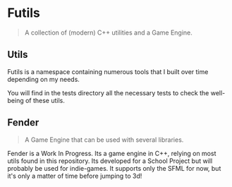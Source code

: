 # Futils

> A collection of (modern) C++ utilities and a Game Engine.

## Utils

Futils is a namespace containing numerous tools that I built over time depending on my needs.

You will find in the tests directory all the necessary tests to check the well-being of these utils. 

## Fender

> A Game Engine that can be used with several libraries.

Fender is a Work In Progress. Its a game engine in C++, relying on most utils found in this repository.
Its developed for a School Project but will probably be used for indie-games.
It supports only the SFML for now, but it's only a matter of time before jumping to 3d!
